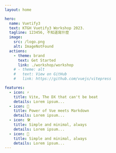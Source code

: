 ```yaml
---
layout: home

hero:
  name: Vuetify3
  text: KTGH Vuetify3 Workshop 2023.
  tagline: 123456, 不知道寫什麼
  image:
    src: /logo.png
    alt: ImageNotFound
  actions:
    - theme: brand
      text: Get Started
      link: ./workshop/workshop
    # - theme: alt
    #   text: View on GitHub
    #   link: https://github.com/vuejs/vitepress

features:
  - icon: ⚡️
    title: Vite, The DX that can't be beat
    details: Lorem ipsum...
  - icon: 🖖
    title: Power of Vue meets Markdown
    details: Lorem ipsum...
  - icon: 🛠️
    title: Simple and minimal, always
    details: Lorem ipsum...
  - icon: 🧶
    title: Simple and minimal, always
    details: Lorem ipsum...
---
```



